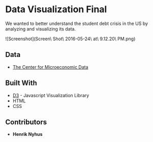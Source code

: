 # Data Visualization Final

We wanted to better understand the student debt crisis in the US by analyzing and visualizing its data.

![Screenshot](Screen\ Shot\ 2016-05-24\ at\ 9.12.20\ PM.png)

## Data
* [The Center for Microeconomic Data](https://www.newyorkfed.org/microeconomics/databank.html)

## Built With

* [D3](https://github.com/d3/d3) - Javascript Visualization Library
* HTML
* CSS

## Contributors

* **Henrik Nyhus**
